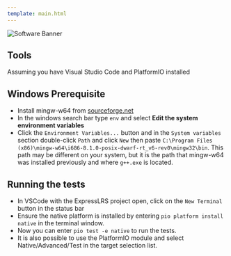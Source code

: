 ```yaml
---
template: main.html
---
```


![Software Banner](https://raw.githubusercontent.com/ExpressLRS/ExpressLRS-Hardware/master/img/software.png)

## Tools

Assuming you have Visual Studio Code and PlatformIO installed

## Windows Prerequisite

* Install mingw-w64 from [sourceforge.net](https://sourceforge.net/projects/mingw-w64/files/Toolchains%20targetting%20Win32/Personal%20Builds/mingw-builds/installer/mingw-w64-install.exe/download)
* In the windows search bar type `env` and select __Edit the system environment variables__
* Click the `Environment Variables...` button and in the `System variables` section double-click `Path` and click `New` then paste `C:\Program Files (x86)\mingw-w64\i686-8.1.0-posix-dwarf-rt_v6-rev0\mingw32\bin`. This path may be different on your system, but it is the path that mingw-w64 was installed previously and where `g++.exe` is located.

## Running the tests

* In VSCode with the ExpressLRS project open, click on the `New Terminal` button in the status bar
* Ensure the native platform is installed by entering `pio platform install native` in the terminal window.
* Now you can enter `pio test -e native` to run the tests.
* It is also possible to use the PlatformIO module and select Native/Advanced/Test in the target selection list.
